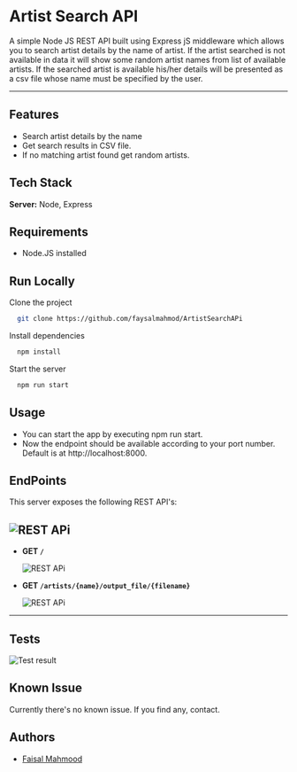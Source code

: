 
# Artist Search API


A simple Node JS REST API built using Express jS middleware which allows you to search artist details by the name of artist.
If the artist searched is not available in data it will show some random artist names from list of available artists. If the searched artist is available his/her details will be presented as a csv file whose name must be specified by the user.
  
---

## Features

- Search artist details by the name
- Get search results in CSV file.
- If no matching artist found get random artists.


## Tech Stack

**Server:** Node, Express


## Requirements
- Node.JS installed 
## Run Locally

Clone the project

```bash
  git clone https://github.com/faysalmahmod/ArtistSearchAPi
```

Install dependencies

```bash
  npm install
```

Start the server

```bash
  npm run start
```


## Usage

- You can start the app by executing npm run start.
- Now the endpoint should be available according to your port number. Default is at http://localhost:8000.


## EndPoints
This server exposes the following REST API's:



![REST APi](https://iili.io/mNS3a2.md.png)
---

- **GET `/ `**

  ![REST APi](https://iili.io/mNUgqJ.md.png)

- **GET  `/artists/{name}/output_file/{filename}`**

  ![REST APi](https://iili.io/mNUr0v.png)

---

## Tests
![Test result](https://iili.io/mNbH21.png)


## Known Issue
Currently there's no known issue. If you find any, contact.
## Authors

- [Faisal Mahmood](https://github.com/faysalmahmod)
